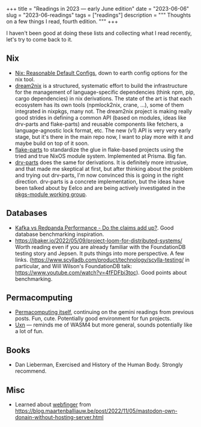 +++
title = "Readings in 2023 — early June edition"
date = "2023-06-06"
slug = "2023-06-readings"
tags = ["readings"]
description = """
Thoughts on a few things I read, fourth edition.
"""
+++

I haven't been good at doing these lists and collecting what I read recently,
let's try to come back to it.

## Nix

- [Nix: Reasonable Default
  Configs](https://jackson.dev/post/nix-reasonable-defaults/), down to earth
  config options for the nix tool.
- [dream2nix](https://github.com/nix-community/dream2nix/) is a structured,
  systematic effort to build the infrastructure for the management of
  language-specific dependencies (think npm, pip, cargo dependencies) in nix
  derivations. The state of the art is that each ecosystem has its own tools
  (npmlock2nix, crane, ...), some of them integrated in nixpkgs, many not. The
  dream2nix project is making really good strides in defining a common API
  (based on modules, ideas like drv-parts and flake-parts) and reusable
  components like fetchers, a language-agnostic lock format, etc. The new (v1)
  API is very very early stage, but it's there in the main repo now, I want to
  play more with it and maybe build on top of it soon.
- [flake-parts](https://github.com/hercules-ci/flake-parts/) to standardize the
  glue in flake-based projects using the tried and true NixOS module system.
  Implemented at Prisma. Big fan.
- [drv-parts](https://github.com/DavHau/drv-parts) does the same for
  derivations. It is definitely more intrusive, and that made me skeptical at
  first, but after thinking about the problem and trying out drv-parts, I'm now
  convinced this is going in the right direction. drv-parts is a concrete
  implementation, but the ideas have been talked about by Eelco and are being
  actively investigated in the [pkgs-module working
  group](https://github.com/nixpkgs-architecture/pkgs-modules).

## Databases

- [Kafka vs Redpanda Performance - Do the claims add
  up?](https://jack-vanlightly.com/blog/2023/5/15/kafka-vs-redpanda-performance-do-the-claims-add-up).
  Good database benchmarking inspiration.
- https://jbaker.io/2022/05/09/project-loom-for-distributed-systems/
  Worth reading even if you are already familiar with the FoundationDB testing
  story and Jepsen. It puts things into more perspective. A few links.
  (https://www.scylladb.com/product/technology/scylla-testing/ in particular,
  and Will Wilson's FoundationDB talk:
  https://www.youtube.com/watch?v=4fFDFbi3toc). Good points about benchmarking.

## Permacomputing

- [Permacomputing itself](https://permacomputing.net/), continuing on the
  gemini readings from previous posts. Fun, cute. Potentially good environment
  for fun projects.
- [Uxn](https://100r.co/site/uxn.html) — reminds me of WASM4 but more general,
  sounds potentially like a lot of fun.

## Books

- Dan Lieberman, Exercised and History of the Human Body. Strongly recommend.

## Misc

- Learned about [webfinger](https://webfinger.net/) from
  https://blog.maartenballiauw.be/post/2022/11/05/mastodon-own-donain-without-hosting-server.html
